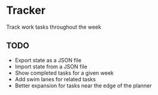 # Tracker

Track work tasks throughout the week

## TODO

- Export state as a JSON file
- Import state from a JSON file
- Show completed tasks for a given week
- Add swim lanes for related tasks
- Better expansion for tasks near the edge of the planner